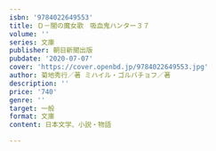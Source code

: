 ```yaml
---
isbn: '9784022649553'
title: Ｄ－闇の魔女歌　吸血鬼ハンター３７
volume: ''
series: 文庫
publisher: 朝日新聞出版
pubdate: '2020-07-07'
cover: 'https://cover.openbd.jp/9784022649553.jpg'
author: 菊地秀行／著 ミハイル・ゴルバチョフ／著
description: ''
price: '740'
genre: ''
target: 一般
format: 文庫
content: 日本文学、小説・物語

---
```

